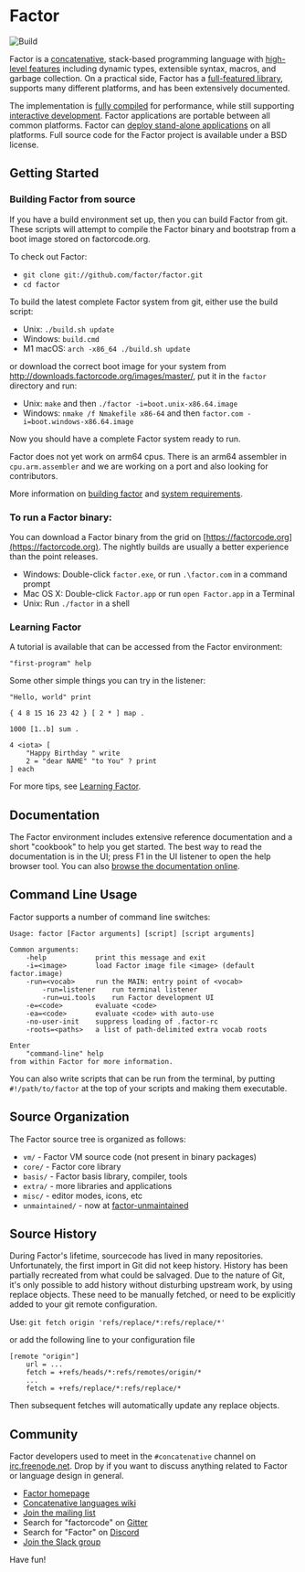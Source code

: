 # Factor

![Build](https://github.com/factor/factor/actions/workflows/build.yml/badge.svg)

Factor is a [concatenative](https://www.concatenative.org), stack-based
programming language with [high-level
features](https://concatenative.org/wiki/view/Factor/Features/The%20language)
including dynamic types, extensible syntax, macros, and garbage collection.
On a practical side, Factor has a [full-featured
library](https://docs.factorcode.org/content/article-vocab-index.html),
supports many different platforms, and has been extensively documented.

The implementation is [fully
compiled](https://concatenative.org/wiki/view/Factor/Optimizing%20compiler)
for performance, while still supporting [interactive
development](https://concatenative.org/wiki/view/Factor/Interactive%20development).
Factor applications are portable between all common platforms.  Factor can
[deploy stand-alone
applications](https://concatenative.org/wiki/view/Factor/Deployment) on all
platforms.  Full source code for the Factor project is available under a BSD
license.

## Getting Started

### Building Factor from source

If you have a build environment set up, then you can build Factor from git.
These scripts will attempt to compile the Factor binary and bootstrap from
a boot image stored on factorcode.org.

To check out Factor:

* `git clone git://github.com/factor/factor.git`
* `cd factor`

To build the latest complete Factor system from git, either use the
build script:

* Unix: `./build.sh update`
* Windows: `build.cmd`
* M1 macOS: `arch -x86_64 ./build.sh update`

or download the correct boot image for your system from
http://downloads.factorcode.org/images/master/, put it in the `factor`
directory and run:

* Unix: `make` and then `./factor -i=boot.unix-x86.64.image`
* Windows: `nmake /f Nmakefile x86-64` and then `factor.com -i=boot.windows-x86.64.image`

Now you should have a complete Factor system ready to run.

Factor does not yet work on arm64 cpus. There is an arm64 assembler
in `cpu.arm.assembler` and we are working on a port and also looking for
contributors.

More information on [building factor](https://concatenative.org/wiki/view/Factor/Building%20Factor)
and [system requirements](https://concatenative.org/wiki/view/Factor/Requirements).

### To run a Factor binary:

You can download a Factor binary from the grid on [https://factorcode.org](https://factorcode.org).
The nightly builds are usually a better experience than the point releases.

* Windows: Double-click `factor.exe`, or run `.\factor.com` in a command prompt
* Mac OS X: Double-click `Factor.app` or run `open Factor.app` in a Terminal
* Unix: Run `./factor` in a shell

### Learning Factor

A tutorial is available that can be accessed from the Factor environment:

```factor
"first-program" help
```

Some other simple things you can try in the listener:

```factor
"Hello, world" print

{ 4 8 15 16 23 42 } [ 2 * ] map .

1000 [1..b] sum .

4 <iota> [
    "Happy Birthday " write
    2 = "dear NAME" "to You" ? print
] each
```

For more tips, see [Learning Factor](https://concatenative.org/wiki/view/Factor/Learning).

## Documentation

The Factor environment includes extensive reference documentation and a
short "cookbook" to help you get started. The best way to read the
documentation is in the UI; press F1 in the UI listener to open the help
browser tool. You can also [browse the documentation
online](https://docs.factorcode.org).

## Command Line Usage

Factor supports a number of command line switches:

```
Usage: factor [Factor arguments] [script] [script arguments]

Common arguments:
    -help            print this message and exit
    -i=<image>       load Factor image file <image> (default factor.image)
    -run=<vocab>     run the MAIN: entry point of <vocab>
        -run=listener    run terminal listener
        -run=ui.tools    run Factor development UI
    -e=<code>        evaluate <code>
    -ea=<code>       evaluate <code> with auto-use
    -no-user-init    suppress loading of .factor-rc
    -roots=<paths>   a list of path-delimited extra vocab roots

Enter
    "command-line" help
from within Factor for more information.
```

You can also write scripts that can be run from the terminal, by putting
``#!/path/to/factor`` at the top of your scripts and making them executable.

## Source Organization

The Factor source tree is organized as follows:

* `vm/` - Factor VM source code (not present in binary packages)
* `core/` - Factor core library
* `basis/` - Factor basis library, compiler, tools
* `extra/` - more libraries and applications
* `misc/` - editor modes, icons, etc
* `unmaintained/` - now at [factor-unmaintained](https://github.com/factor/factor-unmaintained)

## Source History

During Factor's lifetime, sourcecode has lived in many repositories. Unfortunately, the first import in Git did not keep history. History has been partially recreated from what could be salvaged. Due to the nature of Git, it's only possible to add history without disturbing upstream work, by using replace objects. These need to be manually fetched, or need to be explicitly added to your git remote configuration.

Use:
`git fetch origin 'refs/replace/*:refs/replace/*'`

or add the following line to your configuration file

```
[remote "origin"]
    url = ...
    fetch = +refs/heads/*:refs/remotes/origin/*
    ...
    fetch = +refs/replace/*:refs/replace/*
```

Then subsequent fetches will automatically update any replace objects.

## Community

Factor developers used to meet in the `#concatenative` channel on
[irc.freenode.net](http://freenode.net). Drop by if you want to discuss
anything related to Factor or language design in general.

* [Factor homepage](https://factorcode.org)
* [Concatenative languages wiki](https://concatenative.org)
* [Join the mailing list](https://concatenative.org/wiki/view/Factor/Mailing%20list)
* Search for "factorcode" on [Gitter](https://gitter.im/)
* Search for "Factor" on [Discord](https://discord.com/)
* [Join the Slack group](https://factorcode.slack.com/)

Have fun!
